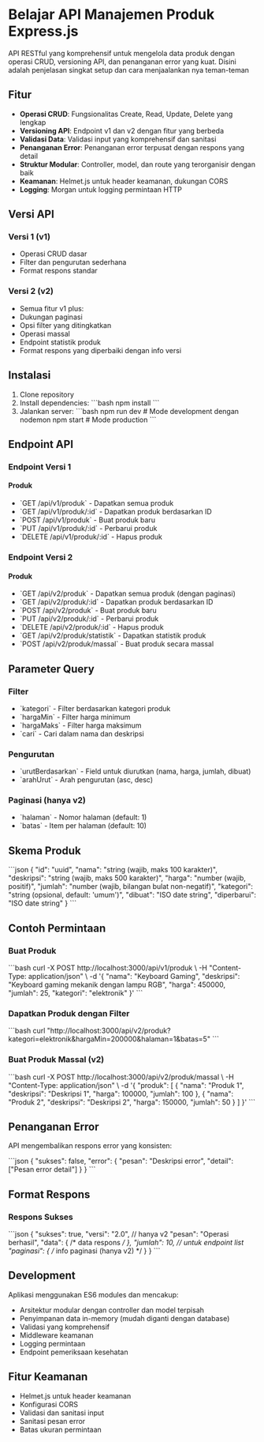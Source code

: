 # Belajar API Manajemen Produk Express.js 

API RESTful yang komprehensif untuk mengelola data produk dengan operasi CRUD, versioning API, dan penanganan error yang kuat.
Disini adalah penjelasan singkat setup dan cara menjaalankan nya teman-teman 

## Fitur

- **Operasi CRUD**: Fungsionalitas Create, Read, Update, Delete yang lengkap
- **Versioning API**: Endpoint v1 dan v2 dengan fitur yang berbeda
- **Validasi Data**: Validasi input yang komprehensif dan sanitasi
- **Penanganan Error**: Penanganan error terpusat dengan respons yang detail
- **Struktur Modular**: Controller, model, dan route yang terorganisir dengan baik
- **Keamanan**: Helmet.js untuk header keamanan, dukungan CORS
- **Logging**: Morgan untuk logging permintaan HTTP

## Versi API

### Versi 1 (v1)
- Operasi CRUD dasar
- Filter dan pengurutan sederhana
- Format respons standar

### Versi 2 (v2)
- Semua fitur v1 plus:
- Dukungan paginasi
- Opsi filter yang ditingkatkan
- Operasi massal
- Endpoint statistik produk
- Format respons yang diperbaiki dengan info versi

## Instalasi

1. Clone repository
2. Install dependencies:
   \`\`\`bash
   npm install
   \`\`\`
3. Jalankan server:
   \`\`\`bash
   npm run dev  # Mode development dengan nodemon
   npm start    # Mode production
   \`\`\`

## Endpoint API

### Endpoint Versi 1

#### Produk
- \`GET /api/v1/produk\` - Dapatkan semua produk
- \`GET /api/v1/produk/:id\` - Dapatkan produk berdasarkan ID
- \`POST /api/v1/produk\` - Buat produk baru
- \`PUT /api/v1/produk/:id\` - Perbarui produk
- \`DELETE /api/v1/produk/:id\` - Hapus produk

### Endpoint Versi 2

#### Produk
- \`GET /api/v2/produk\` - Dapatkan semua produk (dengan paginasi)
- \`GET /api/v2/produk/:id\` - Dapatkan produk berdasarkan ID
- \`POST /api/v2/produk\` - Buat produk baru
- \`PUT /api/v2/produk/:id\` - Perbarui produk
- \`DELETE /api/v2/produk/:id\` - Hapus produk
- \`GET /api/v2/produk/statistik\` - Dapatkan statistik produk
- \`POST /api/v2/produk/massal\` - Buat produk secara massal

## Parameter Query

### Filter
- \`kategori\` - Filter berdasarkan kategori produk
- \`hargaMin\` - Filter harga minimum
- \`hargaMaks\` - Filter harga maksimum
- \`cari\` - Cari dalam nama dan deskripsi

### Pengurutan
- \`urutBerdasarkan\` - Field untuk diurutkan (nama, harga, jumlah, dibuat)
- \`arahUrut\` - Arah pengurutan (asc, desc)

### Paginasi (hanya v2)
- \`halaman\` - Nomor halaman (default: 1)
- \`batas\` - Item per halaman (default: 10)

## Skema Produk

\`\`\`json
{
  "id": "uuid",
  "nama": "string (wajib, maks 100 karakter)",
  "deskripsi": "string (wajib, maks 500 karakter)",
  "harga": "number (wajib, positif)",
  "jumlah": "number (wajib, bilangan bulat non-negatif)",
  "kategori": "string (opsional, default: 'umum')",
  "dibuat": "ISO date string",
  "diperbarui": "ISO date string"
}
\`\`\`

## Contoh Permintaan

### Buat Produk
\`\`\`bash
curl -X POST http://localhost:3000/api/v1/produk \\
  -H "Content-Type: application/json" \\
  -d '{
    "nama": "Keyboard Gaming",
    "deskripsi": "Keyboard gaming mekanik dengan lampu RGB",
    "harga": 450000,
    "jumlah": 25,
    "kategori": "elektronik"
  }'
\`\`\`

### Dapatkan Produk dengan Filter
\`\`\`bash
curl "http://localhost:3000/api/v2/produk?kategori=elektronik&hargaMin=200000&halaman=1&batas=5"
\`\`\`

### Buat Produk Massal (v2)
\`\`\`bash
curl -X POST http://localhost:3000/api/v2/produk/massal \\
  -H "Content-Type: application/json" \\
  -d '{
    "produk": [
      {
        "nama": "Produk 1",
        "deskripsi": "Deskripsi 1",
        "harga": 100000,
        "jumlah": 100
      },
      {
        "nama": "Produk 2",
        "deskripsi": "Deskripsi 2",
        "harga": 150000,
        "jumlah": 50
      }
    ]
  }'
\`\`\`

## Penanganan Error

API mengembalikan respons error yang konsisten:

\`\`\`json
{
  "sukses": false,
  "error": {
    "pesan": "Deskripsi error",
    "detail": ["Pesan error detail"]
  }
}
\`\`\`

## Format Respons

### Respons Sukses
\`\`\`json
{
  "sukses": true,
  "versi": "2.0", // hanya v2
  "pesan": "Operasi berhasil",
  "data": { /* data respons */ },
  "jumlah": 10, // untuk endpoint list
  "paginasi": { /* info paginasi (hanya v2) */ }
}
\`\`\`

## Development

Aplikasi menggunakan ES6 modules dan mencakup:
- Arsitektur modular dengan controller dan model terpisah
- Penyimpanan data in-memory (mudah diganti dengan database)
- Validasi yang komprehensif
- Middleware keamanan
- Logging permintaan
- Endpoint pemeriksaan kesehatan

## Fitur Keamanan

- Helmet.js untuk header keamanan
- Konfigurasi CORS
- Validasi dan sanitasi input
- Sanitasi pesan error
- Batas ukuran permintaan
